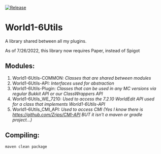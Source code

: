 [![Release](https://jitpack.io/v/World1-6/World1-6Utils.svg)](https://jitpack.io/#World1-6/World1-6Utils)

# World1-6Utils
A library shared between all my plugins.

As of 7/26/2022, this library now requires Paper, instead of Spigot

## Modules:
1. World1-6Utils-COMMON: *Classes that are shared between modules*
2. World1-6Utils-API: *Interfaces used for abstraction*
3. World1-6Utils-Plugin: *Classes that can be used in any MC versions via regular Bukkit API or our ClassWrappers API*
4. World1-6Utils_WE_7210: *Used to access the 7.2.10 WorldEdit API used for a class that implements World1-6Utils-API*
5. World1-6Utils_CMI_API: *Used to access CMI (Yes I know there is https://github.com/Zrips/CMI-API BUT it isn't a maven or gradle project...)*

## Compiling:
`maven clean package`